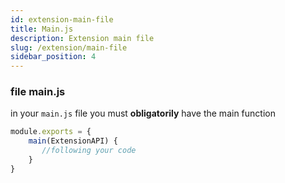 ```yaml
---
id: extension-main-file
title: Main.js
description: Extension main file
slug: /extension/main-file
sidebar_position: 4
---
```


### file main.js
in your `main.js` file you must **obligatorily** have the main function
```js
module.exports = {
    main(ExtensionAPI) {
       //following your code
    }
}
```